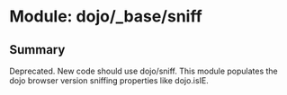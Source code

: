 # Module: dojo/_base/sniff

## Summary

Deprecated.   New code should use dojo/sniff.
This module populates the dojo browser version sniffing properties like dojo.isIE.
